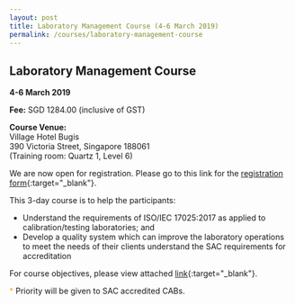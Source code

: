 ```yaml
---
layout: post
title: Laboratory Management Course (4-6 March 2019)
permalink: /courses/laboratory-management-course
---
```


## Laboratory Management Course
**4-6 March 2019**

**Fee:** SGD 1284.00 (inclusive of GST)
 
**Course Venue:**  
Village Hotel Bugis  
390 Victoria Street, Singapore 188061  
(Training room: Quartz 1, Level 6)
 
We are now open for registration.  Please go to this link for the [registration form](/files/registration-forms/Registration-form-(LM-and-IA-Mar-2019).docx){:target="_blank"}.
 
This 3-day course is to help the participants:
* Understand the requirements of ISO/IEC 17025:2017 as applied to calibration/testing laboratories; and  
* Develop a quality system which can improve the laboratory operations to meet the needs of their clients understand the SAC requirements for accreditation
 
For course objectives, please view attached [link](/files/training/Course-Objectives-LM.pdf){:target="_blank"}.
 
<span style="color:orange">*</span> Priority will be given to SAC accredited CABs.
